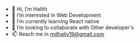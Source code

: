 - 👋 Hi, I’m Halith 
- 👀 I’m interested in Web Development
- 🌱 I’m currently learning React native
- 💞️ I’m looking to collaborate with Other developer's
- 📫 Reach me in mdhaliy19@gmail.com

<!---
Mohamed-Halith/Mohamed-Halith is a ✨ special ✨ repository because its `README.md` (this file) appears on your GitHub profile.
You can click the Preview link to take a look at your changes.
--->
